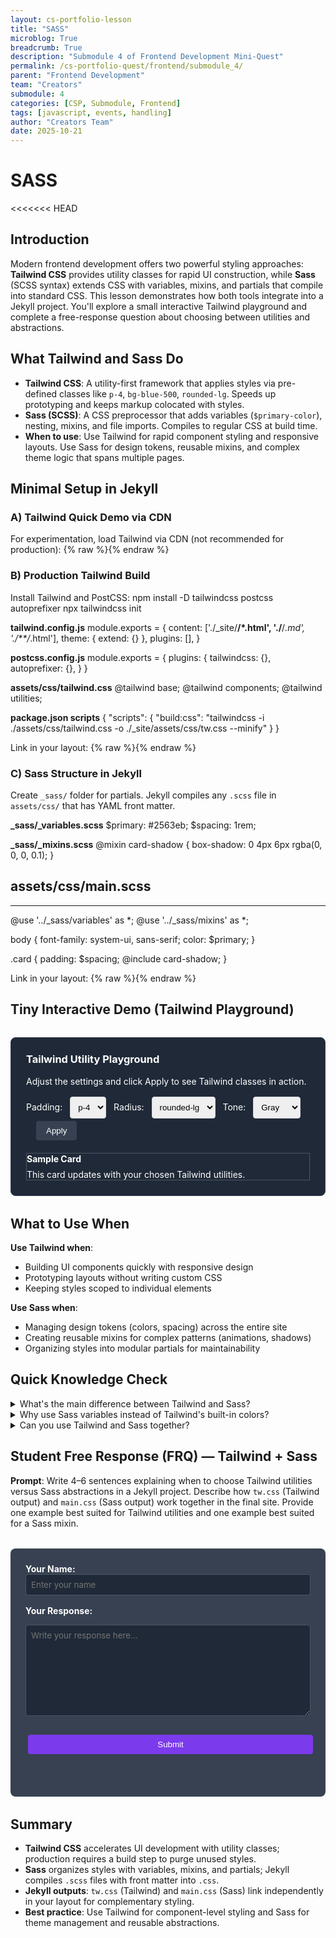```yaml
---
layout: cs-portfolio-lesson
title: "SASS"
microblog: True
breadcrumb: True
description: "Submodule 4 of Frontend Development Mini-Quest"
permalink: /cs-portfolio-quest/frontend/submodule_4/
parent: "Frontend Development"
team: "Creators"
submodule: 4
categories: [CSP, Submodule, Frontend]
tags: [javascript, events, handling]
author: "Creators Team"
date: 2025-10-21
---
```


<style>
.demo-container {
  max-width: 760px;
  margin: 2rem auto;
  padding: 1.5rem;
  border: 1px solid #374151;
  border-radius: 8px;
  background: #1f2937;
  color: white;
}
.frq-container {
  max-width: 760px;
  margin: 2rem auto;
  padding: 1.5rem;
  background: #374151;
  border-radius: 8px;
  color: white;
}
.frq-container label {
  color: white;
  font-weight: bold;
}
.status-msg {
  margin-top: 1rem;
  padding: 0.75rem;
  border-radius: 4px;
  font-size: 0.95rem;
  font-weight: bold;
}
.status-success { color: #10b981; }
.status-error { color: #ef4444; }
textarea, input[type="text"] {
  width: 100%;
  padding: 0.5rem;
  border: 1px solid #4b5563;
  border-radius: 4px;
  font-family: inherit;
  background: #1f2937;
  color: white;
}
button {
  margin: 0.25rem;
  padding: 0.5rem 1rem;
  border: none;
  border-radius: 4px;
  background: #374151;
  color: white;
  cursor: pointer;
}
button:hover { background: #1f2937; }
.submit-btn {
  background: #7c3aed;
  width: 100%;
  margin-top: 1rem;
}
.submit-btn:hover { background: #6d28d9; }
select {
  padding: 0.5rem;
  border: 1px solid #d1d5db;
  border-radius: 4px;
  margin: 0 0.5rem;
}
</style>

# SASS

<<<<<<< HEAD
## Introduction

Modern frontend development offers two powerful styling approaches: **Tailwind CSS** provides utility classes for rapid UI construction, while **Sass** (SCSS syntax) extends CSS with variables, mixins, and partials that compile into standard CSS. This lesson demonstrates how both tools integrate into a Jekyll project. You'll explore a small interactive Tailwind playground and complete a free-response question about choosing between utilities and abstractions.

## What Tailwind and Sass Do

- **Tailwind CSS**: A utility-first framework that applies styles via pre-defined classes like `p-4`, `bg-blue-500`, `rounded-lg`. Speeds up prototyping and keeps markup colocated with styles.
- **Sass (SCSS)**: A CSS preprocessor that adds variables (`$primary-color`), nesting, mixins, and file imports. Compiles to regular CSS at build time.
- **When to use**: Use Tailwind for rapid component styling and responsive layouts. Use Sass for design tokens, reusable mixins, and complex theme logic that spans multiple pages.

## Minimal Setup in Jekyll

### A) Tailwind Quick Demo via CDN

For experimentation, load Tailwind via CDN (not recommended for production):
{% raw %}<script src="https://cdn.tailwindcss.com"></script>{% endraw %}

### B) Production Tailwind Build

Install Tailwind and PostCSS:
npm install -D tailwindcss postcss autoprefixer
npx tailwindcss init

**tailwind.config.js**
module.exports = {
  content: ['./_site/**/*.html', './**/*.md', './**/*.html'],
  theme: { extend: {} },
  plugins: [],
}

**postcss.config.js**
module.exports = {
  plugins: {
    tailwindcss: {},
    autoprefixer: {},
  }
}

**assets/css/tailwind.css**
@tailwind base;
@tailwind components;
@tailwind utilities;

**package.json scripts**
{
  "scripts": {
    "build:css": "tailwindcss -i ./assets/css/tailwind.css -o ./_site/assets/css/tw.css --minify"
  }
}

Link in your layout:
{% raw %}<link rel="stylesheet" href="{{ '/assets/css/tw.css' | relative_url }}">{% endraw %}

### C) Sass Structure in Jekyll

Create `_sass/` folder for partials. Jekyll compiles any `.scss` file in `assets/css/` that has YAML front matter.

**_sass/_variables.scss**
$primary: #2563eb;
$spacing: 1rem;

**_sass/_mixins.scss**
@mixin card-shadow {
  box-shadow: 0 4px 6px rgba(0, 0, 0, 0.1);
}

**assets/css/main.scss**
---
---
@use '../_sass/variables' as *;
@use '../_sass/mixins' as *;

body {
  font-family: system-ui, sans-serif;
  color: $primary;
}

.card {
  padding: $spacing;
  @include card-shadow;
}

Link in your layout:
{% raw %}<link rel="stylesheet" href="{{ '/assets/css/main.css' | relative_url }}">{% endraw %}

## Tiny Interactive Demo (Tailwind Playground)

<script src="https://cdn.tailwindcss.com"></script>

<div class="demo-container">
  <h3 style="margin-top:0;">Tailwind Utility Playground</h3>
  <p>Adjust the settings and click Apply to see Tailwind classes in action.</p>
  
  <div style="margin: 1rem 0;">
    <label>Padding:
      <select id="sel-padding">
        <option value="p-2">p-2</option>
        <option value="p-4" selected>p-4</option>
        <option value="p-6">p-6</option>
      </select>
    </label>
    <label>Radius:
      <select id="sel-radius">
        <option value="rounded">rounded</option>
        <option value="rounded-lg" selected>rounded-lg</option>
        <option value="rounded-xl">rounded-xl</option>
      </select>
    </label>
    <label>Tone:
      <select id="sel-tone">
        <option value="bg-gray-100 text-gray-800" selected>Gray</option>
        <option value="bg-blue-100 text-blue-800">Blue</option>
        <option value="bg-green-100 text-green-800">Green</option>
      </select>
    </label>
    <button id="btn-apply" style="margin-left:1rem;">Apply</button>
  </div>
  
  <div id="demo-card" class="p-4 rounded-lg bg-gray-800 text-gray-100" style="border:1px solid #4b5563;">
    <strong>Sample Card</strong>
    <p style="margin:0.5rem 0 0 0;">This card updates with your chosen Tailwind utilities.</p>
  </div>
</div>

## What to Use When

**Use Tailwind when**:
- Building UI components quickly with responsive design
- Prototyping layouts without writing custom CSS
- Keeping styles scoped to individual elements

**Use Sass when**:
- Managing design tokens (colors, spacing) across the entire site
- Creating reusable mixins for complex patterns (animations, shadows)
- Organizing styles into modular partials for maintainability

## Quick Knowledge Check

<details>
<summary>What's the main difference between Tailwind and Sass?</summary>
Tailwind provides pre-built utility classes you apply directly in HTML. Sass extends CSS with features like variables and mixins that compile to standard CSS.
</details>

<details>
<summary>Why use Sass variables instead of Tailwind's built-in colors?</summary>
Sass variables centralize theme values in one place and can be dynamically computed or reused in complex calculations that Tailwind's fixed palette doesn't support.
</details>

<details>
<summary>Can you use Tailwind and Sass together?</summary>
Yes. Use Tailwind for component utilities and Sass for global styles, theme variables, and custom mixins. Both outputs link separately in your Jekyll layout.
</details>

## Student Free Response (FRQ) — Tailwind + Sass

**Prompt**: Write 4–6 sentences explaining when to choose Tailwind utilities versus Sass abstractions in a Jekyll project. Describe how `tw.css` (Tailwind output) and `main.css` (Sass output) work together in the final site. Provide one example best suited for Tailwind utilities and one example best suited for a Sass mixin.

<div class="frq-container">
  <label for="name">Your Name:</label>
  <input type="text" id="name" placeholder="Enter your name">
  
  <label for="response" style="display:block;margin-top:1rem;">Your Response:</label>
  <textarea id="response" rows="8" placeholder="Write your response here..."></textarea>
  
  <button id="submitBtn" class="submit-btn">Submit</button>
  
  <div id="message" class="status-msg"></div>
</div>

## Summary

- **Tailwind CSS** accelerates UI development with utility classes; production requires a build step to purge unused styles.
- **Sass** organizes styles with variables, mixins, and partials; Jekyll compiles `.scss` files with front matter into `.css`.
- **Jekyll outputs**: `tw.css` (Tailwind) and `main.css` (Sass) link independently in your layout for complementary styling.
- **Best practice**: Use Tailwind for component-level styling and Sass for theme management and reusable abstractions.

<script>
(function() {
  const selPadding = document.getElementById('sel-padding');
  const selRadius = document.getElementById('sel-radius');
  const selTone = document.getElementById('sel-tone');
  const btnApply = document.getElementById('btn-apply');
  const demoCard = document.getElementById('demo-card');

  btnApply.addEventListener('click', () => {
    const padding = selPadding.value;
    const radius = selRadius.value;
    const tone = selTone.value;
    demoCard.className = `${padding} ${radius} ${tone}`;
    demoCard.style.border = '1px solid #4b5563';
  });
})();
</script>

<script type="module">
  import { javaURI } from '/assets/js/api/config.js';

  document.addEventListener("DOMContentLoaded", () => {
    const submitBtn = document.getElementById("submitBtn");
    const nameInput = document.getElementById("name");
    const responseInput = document.getElementById("response");
    const messageDiv = document.getElementById("message");

    submitBtn.addEventListener("click", async () => {
      const name = nameInput.value.trim();
      const response = responseInput.value.trim();

      if (!name || !response) {
        messageDiv.textContent = "Please fill in both fields.";
        messageDiv.style.color = "red";
        return;
      }

      try {
        const res = await fetch(`${javaURI}/api/responses`, {
          method: "POST",
          headers: { "Content-Type": "application/json" },
          body: JSON.stringify({ name, response })
        });

        if (res.ok) {
          const data = await res.json();
          messageDiv.textContent = `✅ Response saved! (ID: ${data.id})`;
          messageDiv.style.color = "green";
          responseInput.value = "";
        } else {
          messageDiv.textContent = "⚠️ Error submitting response.";
          messageDiv.style.color = "red";
        }
      } catch (err) {
        messageDiv.textContent = "❌ Could not connect to server.";
        messageDiv.style.color = "red";
      }
    });
  });
</script>

